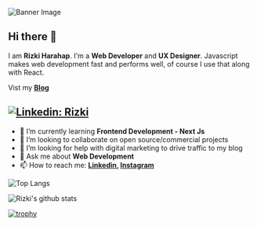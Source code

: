 ![Banner Image](https://github.com/gkhan205/gkhan205/blob/master/image/Banner.png)

## Hi there 👋

I am **Rizki Harahap**. I'm a **Web Developer** and **UX Designer**. Javascript makes web development fast and performs well, of course I use that along with React.

Vist my **[Blog](https://happinest.netlify.app/)**

[![Linkedin: Rizki](https://img.shields.io/badge/-Ghazi-blue?style=flat-square&logo=Linkedin&logoColor=white&link=https://www.linkedin.com/in/rizki-harahap/)](https://www.linkedin.com/in/ghazi-khan/)
---

- 🌱 I’m currently learning **Frontend Development - Next Js**
- 👯 I’m looking to collaborate on open source/commercial projects
- 🤔 I’m looking for help with digital marketing to drive traffic to my blog
- 💬 Ask me about **Web Development**
- 📫 How to reach me:
  **[Linkedin](https://www.linkedin.com/in/rizki-harahap/), [Instagram](https://www.instagram.com/rizky_haphap/)**

![Top Langs](https://github-readme-stats.vercel.app/api/top-langs/?username=rizkyharahap&layout=compact&theme=dark&hide_border=true)

![Rizki's github stats](https://github-readme-stats.vercel.app/api?username=rizkyharahap&show_icons=true&hide_border=true&theme=dark)

[![trophy](https://github-profile-trophy.vercel.app/?username=gkhan205)](https://github.com/rizkyharahap/github-profile-trophy)
